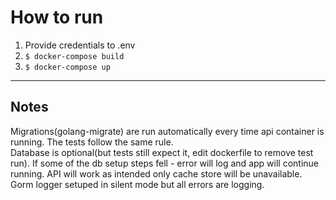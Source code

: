 <h1> How to run </h1>
<ol>
<li> Provide credentials to .env</li>
<li> <code>$ docker-compose build</code> </li>
<li> <code>$ docker-compose up</code> </li>
</ol>

---
<h2> Notes </h2>

Migrations(golang-migrate) are run automatically every time api container is running. The tests follow the same rule.</br>
Database is optional(but tests still expect it, edit dockerfile to remove test run).
If some of the db setup steps fell - error will log and app will continue running. API will work as intended only cache store will be unavailable.  
Gorm logger setuped in silent mode but all errors are logging.